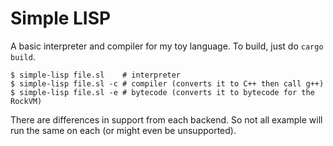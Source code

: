 Simple LISP
===========

A basic interpreter and compiler for my toy language. To build, just do `cargo build`.

```console
$ simple-lisp file.sl    # interpreter
$ simple-lisp file.sl -c # compiler (converts it to C++ then call g++)
$ simple-lisp file.sl -e # bytecode (converts it to bytecode for the RockVM)
```

There are differences in support from each backend. So not all example will run the same on each (or might even be unsupported).
